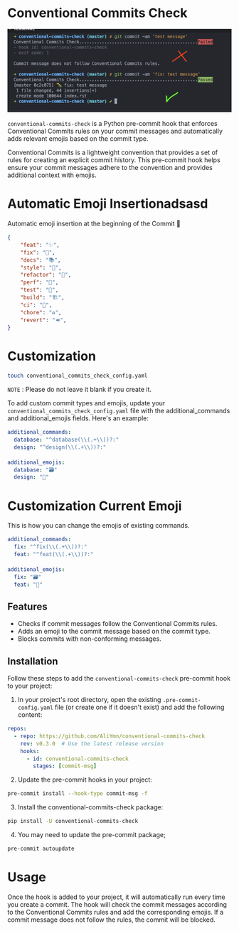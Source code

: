 # Conventional Commits Check

<img src="https://raw.githubusercontent.com/AliYmn/conventional-commits-check/master/images/result.png">

`conventional-commits-check` is a Python pre-commit hook that enforces Conventional Commits rules on your commit messages and automatically adds relevant emojis based on the commit type.

Conventional Commits is a lightweight convention that provides a set of rules for creating an explicit commit history. This pre-commit hook helps ensure your commit messages adhere to the convention and provides additional context with emojis.

# Automatic Emoji Insertionadsasd

Automatic emoji insertion at the beginning of the Commit 🎉

```json
{
    "feat": "✨",
    "fix": "🐛",
    "docs": "📚",
    "style": "💎",
    "refactor": "🧹",
    "perf": "🚀",
    "test": "🧪",
    "build": "🏗️",
    "ci": "👷",
    "chore": "♻️",
    "revert": "⏪",
}
```

# Customization

```bash
touch conventional_commits_check_config.yaml
````

`NOTE` : Please do not leave it blank if you create it.

To add custom commit types and emojis, update your `conventional_commits_check_config.yaml` file with the additional_commands and additional_emojis fields. Here's an example:

```yaml
additional_commands:
  database: "^database(\\(.+\\))?:"
  design: "^design(\\(.+\\))?:"

additional_emojis:
  database: "🗃️"
  design: "🎨"
````

# Customization Current Emoji

This is how you can change the emojis of existing commands.

```yaml
additional_commands:
  fix: "^fix(\\(.+\\))?:"
  feat: "^feat(\\(.+\\))?:"

additional_emojis:
  fix: "🗃️"
  feat: "🎨"
````

## Features

- Checks if commit messages follow the Conventional Commits rules.
- Adds an emoji to the commit message based on the commit type.
- Blocks commits with non-conforming messages.

## Installation

Follow these steps to add the `conventional-commits-check` pre-commit hook to your project:

1. In your project's root directory, open the existing `.pre-commit-config.yaml` file (or create one if it doesn't exist) and add the following content:

```yaml
repos:
  - repo: https://github.com/AliYmn/conventional-commits-check
    rev: v0.3.0  # Use the latest release version
    hooks:
      - id: conventional-commits-check
        stages: [commit-msg]
```

2. Update the pre-commit hooks in your project:


```bash
pre-commit install --hook-type commit-msg -f
```

3. Install the conventional-commits-check package:


```bash
pip install -U conventional-commits-check
```

4. You may need to update the pre-commit package;

```bash
pre-commit autoupdate
```

# Usage

Once the hook is added to your project, it will automatically run every time you create a commit. The hook will check the commit messages according to the Conventional Commits rules and add the corresponding emojis. If a commit message does not follow the rules, the commit will be blocked.